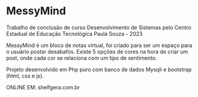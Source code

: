 # MessyMind

Trabalho de conclusão de curso Desenvolvimento de Sistemas pelo Centro Estadual de Educação Tecnológica Paula Souza - 2023

MessyMind é um bloco de notas virtual, foi criado para ser um espaço para o usuário postar desabafos.
Existe 5 opções de cores na hora de criar um post, onde cada cor se relaciona com um tipo de sentimento.

Projeto desenvolvido em Php puro com banco de dados Mysqli e bootstrap (html, css e js).

ONLINE EM: shelfgera.com.br
